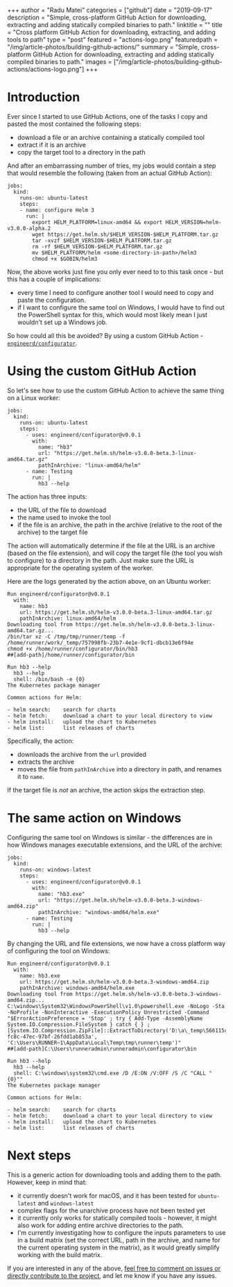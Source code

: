 +++
author = "Radu Matei"
categories = ["github"]
date = "2019-09-17"
description = "Simple, cross-platform GitHub Action for downloading, extracting and adding statically compiled binaries to path."
linktitle = ""
title = "Cross platform GitHub Action for downloading, extracting, and adding tools to path"
type = "post"
featured = "actions-logo.png"
featuredpath = "/img/article-photos/building-github-actions/"
summary = "Simple, cross-platform GitHub Action for downloading, extracting and adding statically compiled binaries to path."
images = ["/img/article-photos/building-github-actions/actions-logo.png"]
+++

# Introduction

Ever since I started to use GitHub Actions, one of the tasks I copy and pasted the most contained the following steps:

- download a file or an archive containing a statically compiled tool
- extract if it is an archive
- copy the target tool to a directory in the path

And after an embarrassing number of tries, my jobs would contain a step that would resemble the following (taken from an actual GitHub Action):

```
jobs:
  kind:
    runs-on: ubuntu-latest
    steps:
    - name: configure Helm 3
      run: |
        export HELM_PLATFORM=linux-amd64 && export HELM_VERSION=helm-v3.0.0-alpha.2
        wget https://get.helm.sh/$HELM_VERSION-$HELM_PLATFORM.tar.gz
        tar -xvzf $HELM_VERSION-$HELM_PLATFORM.tar.gz
        rm -rf $HELM_VERSION-$HELM_PLATFORM.tar.gz
        mv $HELM_PLATFORM/helm <some-directory-in-path>/helm3 
        chmod +x $GOBIN/helm3
```

Now, the above works just fine you only ever need to to this task once - but this has a couple of implications:

- every time I need to configure another tool I would need to copy and paste the configuration.
- if I want to configure the same tool on Windows, I would have to find out the PowerShell syntax for this, which would most likely mean I just wouldn't set up a Windows job.

So how could all this be avoided? By using a custom GitHub Action - [`engineerd/configurator`][marketplace].

# Using the custom GitHub Action

So let's see how to use the custom GitHub Action to achieve the same thing on a Linux worker:

```
jobs:
  kind:
    runs-on: ubuntu-latest
    steps:
      - uses: engineerd/configurator@v0.0.1
        with:
          name: "hb3"
          url: "https://get.helm.sh/helm-v3.0.0-beta.3-linux-amd64.tar.gz"
          pathInArchive: "linux-amd64/helm"
      - name: Testing
        run: |
          hb3 --help
```

The action has three inputs:

- the URL of the file to download
- the name used to invoke the tool
- if the file is an archive, the path in the archive (relative to the root of the archive) to the target file

The action will automatically determine if the file at the URL is an archive (based on the file extension), and will copy the target file (the tool you wish to configure) to a directory in the path. Just make sure the URL is appropriate for the operating system of the worker.

Here are the logs generated by the action above, on an Ubuntu worker:

```
Run engineerd/configurator@v0.0.1
  with:
    name: hb3
    url: https://get.helm.sh/helm-v3.0.0-beta.3-linux-amd64.tar.gz
    pathInArchive: linux-amd64/helm
Downloading tool from https://get.helm.sh/helm-v3.0.0-beta.3-linux-amd64.tar.gz...
/bin/tar xz -C /tmp/tmp/runner/temp -f /home/runner/work/_temp/757998fb-23b7-4e1e-9cf1-dbcb13e6f94e
chmod +x /home/runner/configurator/bin/hb3
##[add-path]/home/runner/configurator/bin

Run hb3 --help
  hb3 --help
  shell: /bin/bash -e {0}
The Kubernetes package manager

Common actions for Helm:

- helm search:    search for charts
- helm fetch:     download a chart to your local directory to view
- helm install:   upload the chart to Kubernetes
- helm list:      list releases of charts
```

Specifically, the action:

- downloads the archive from the `url` provided
- extracts the archive
- moves the file from `pathInArchive` into a directory in path, and renames it to `name`.

If the target file is _not_ an archive, the action skips the extraction step.

# The same action on Windows

Configuring the same tool on Windows is similar - the differences are in how Windows manages executable extensions, and the URL of the archive:

```
jobs:
  kind:
    runs-on: windows-latest
    steps:
      - uses: engineerd/configurator@v0.0.1
        with:
          name: "hb3.exe"
          url: "https://get.helm.sh/helm-v3.0.0-beta.3-windows-amd64.zip"
          pathInArchive: "windows-amd64/helm.exe"
      - name: Testing
        run: |
          hb3 --help
```

By changing the URL and file extensions, we now have a cross platform way of configuring the tool on Windows:

```
Run engineerd/configurator@v0.0.1
  with:
    name: hb3.exe
    url: https://get.helm.sh/helm-v3.0.0-beta.3-windows-amd64.zip
    pathInArchive: windows-amd64/helm.exe
Downloading tool from https://get.helm.sh/helm-v3.0.0-beta.3-windows-amd64.zip...
C:\windows\System32\WindowsPowerShell\v1.0\powershell.exe -NoLogo -Sta -NoProfile -NonInteractive -ExecutionPolicy Unrestricted -Command "$ErrorActionPreference = 'Stop' ; try { Add-Type -AssemblyName System.IO.Compression.FileSystem } catch { } ; [System.IO.Compression.ZipFile]::ExtractToDirectory('D:\a\_temp\566115c6-fc8c-47ec-97bf-26fdd1ab853a', 'C:\Users\RUNNER~1\AppData\Local\Temp\tmp\runner\temp')"
##[add-path]C:\Users\runneradmin\runneradmin\configurator\bin

Run hb3 --help
  hb3 --help
  shell: C:\windows\system32\cmd.exe /D /E:ON /V:OFF /S /C "CALL "{0}""
The Kubernetes package manager

Common actions for Helm:

- helm search:    search for charts
- helm fetch:     download a chart to your local directory to view
- helm install:   upload the chart to Kubernetes
- helm list:      list releases of charts
```

# Next steps

This is a generic action for downloading tools and adding them to the path. However, keep in mind that:

- it currently doesn't work for macOS, and it has been tested for `ubuntu-latest` and `windows-latest`
- complex flags for the unarchive process have not been tested yet
- it currently only works for statically compiled tools - however, it might also work for adding entire archive directories to the path.
- I'm currently investigating how to configure the inputs parameters to use in a build matrix (set the correct URL, path in the archive, and name for the current operating system in the matrix), as it would greatly simplify working with the build matrix.

If you are interested in any of the above, [feel free to comment on issues or directly contribute to the project][repo], and let me know if you have any issues.

[marketplace]: https://github.com/marketplace/actions/engineerd-configurator
[repo]: https://github.com/engineerd/configurator